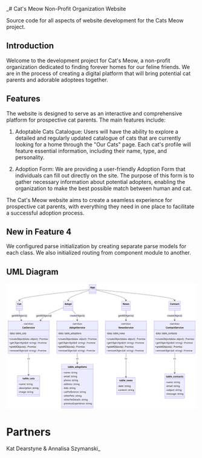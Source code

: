 _# Cat's Meow Non-Profit Organization Website

Source code for all aspects of website development for the Cats Meow project.

## Introduction

Welcome to the development project for Cat's Meow, a non-profit organization dedicated to finding forever homes for our feline friends. We are in the process of creating a digital platform that will bring potential cat parents and adorable adoptees together.

## Features

The website is designed to serve as an interactive and comprehensive platform for prospective cat parents. The main features include:

1.  Adoptable Cats Catalogue: Users will have the ability to explore a detailed and regularly updated catalogue of cats that are currently looking for a home through the "Our Cats" page. Each cat's profile will feature essential information, including their name, type, and personality.

2.  Adoption Form: We are providing a user-friendly Adoption Form that individuals can fill out directly on the site. The purpose of this form is to gather necessary information about potential adopters, enabling the organization to make the best possible match between human and cat.

The Cat's Meow website aims to create a seamless experience for prospective cat parents, with everything they need in one place to facilitate a successful adoption process.

## New in Feature 4
We configured parse initialization by creating separate parse models for each class.
We also initialized routing from component module to another.

## UML Diagram
![Mermaid Diagram](uml_diagram.png)

# Partners

Kat Dearstyne & Annalisa Szymanski_
